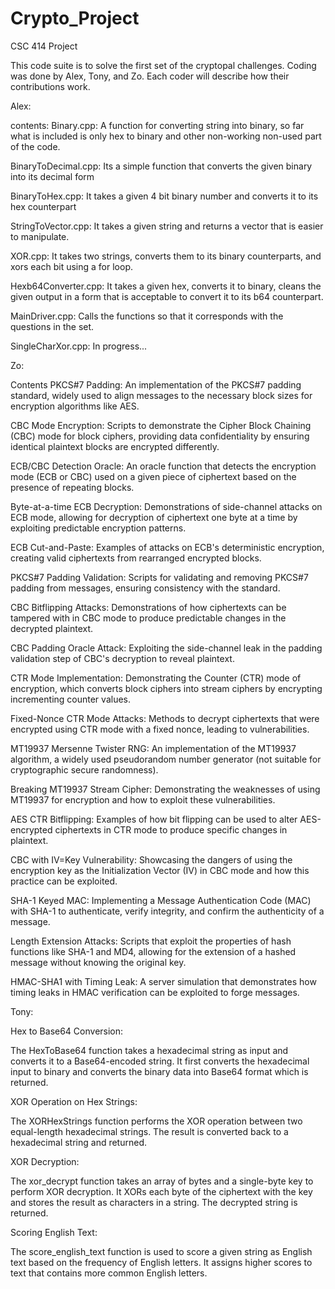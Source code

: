 # Crypto_Project
CSC 414 Project

This code suite is to solve the first set of the cryptopal challenges. Coding was done by Alex, Tony, and Zo.
Each coder will describe how their contributions work.

Alex:

contents:
Binary.cpp: A function for converting string into binary, so far what is included is only hex to binary and other non-working non-used part of the code.

BinaryToDecimal.cpp: Its a simple function that converts the given binary into its decimal form 

BinaryToHex.cpp: It takes a given 4 bit binary number and converts it to its hex counterpart

StringToVector.cpp: It takes a given string and returns a vector that is easier to manipulate.

XOR.cpp: It takes two strings, converts them to its binary counterparts, and xors each bit using a for loop.

Hexb64Converter.cpp: It takes a given hex, converts it to binary, cleans the given output in a form that is acceptable to convert it to its b64 counterpart.  

MainDriver.cpp: Calls the functions so that it corresponds with the questions in the set.

SingleCharXor.cpp: In progress...


Zo:

Contents
PKCS#7 Padding: An implementation of the PKCS#7 padding standard, widely used to align messages to the necessary block sizes for encryption algorithms like AES.

CBC Mode Encryption: Scripts to demonstrate the Cipher Block Chaining (CBC) mode for block ciphers, providing data confidentiality by ensuring identical plaintext blocks are encrypted differently.

ECB/CBC Detection Oracle: An oracle function that detects the encryption mode (ECB or CBC) used on a given piece of ciphertext based on the presence of repeating blocks.

Byte-at-a-time ECB Decryption: Demonstrations of side-channel attacks on ECB mode, allowing for decryption of ciphertext one byte at a time by exploiting predictable encryption patterns.

ECB Cut-and-Paste: Examples of attacks on ECB's deterministic encryption, creating valid ciphertexts from rearranged encrypted blocks.

PKCS#7 Padding Validation: Scripts for validating and removing PKCS#7 padding from messages, ensuring consistency with the standard.

CBC Bitflipping Attacks: Demonstrations of how ciphertexts can be tampered with in CBC mode to produce predictable changes in the decrypted plaintext.

CBC Padding Oracle Attack: Exploiting the side-channel leak in the padding validation step of CBC's decryption to reveal plaintext.

CTR Mode Implementation: Demonstrating the Counter (CTR) mode of encryption, which converts block ciphers into stream ciphers by encrypting incrementing counter values.

Fixed-Nonce CTR Mode Attacks: Methods to decrypt ciphertexts that were encrypted using CTR mode with a fixed nonce, leading to vulnerabilities.

MT19937 Mersenne Twister RNG: An implementation of the MT19937 algorithm, a widely used pseudorandom number generator (not suitable for cryptographic secure randomness).

Breaking MT19937 Stream Cipher: Demonstrating the weaknesses of using MT19937 for encryption and how to exploit these vulnerabilities.

AES CTR Bitflipping: Examples of how bit flipping can be used to alter AES-encrypted ciphertexts in CTR mode to produce specific changes in plaintext.

CBC with IV=Key Vulnerability: Showcasing the dangers of using the encryption key as the Initialization Vector (IV) in CBC mode and how this practice can be exploited.

SHA-1 Keyed MAC: Implementing a Message Authentication Code (MAC) with SHA-1 to authenticate, verify integrity, and confirm the authenticity of a message.

Length Extension Attacks: Scripts that exploit the properties of hash functions like SHA-1 and MD4, allowing for the extension of a hashed message without knowing the original key.

HMAC-SHA1 with Timing Leak: A server simulation that demonstrates how timing leaks in HMAC verification can be exploited to forge messages.



Tony: 

Hex to Base64 Conversion:

The HexToBase64 function takes a hexadecimal string as input and converts it to a Base64-encoded string.
It first converts the hexadecimal input to binary and converts the binary data into Base64 format which is returned.

XOR Operation on Hex Strings:

The XORHexStrings function performs the XOR operation between two equal-length hexadecimal strings.
The result is converted back to a hexadecimal string and returned.

XOR Decryption:

The xor_decrypt function takes an array of bytes and a single-byte key to perform XOR decryption.
It XORs each byte of the ciphertext with the key and stores the result as characters in a string.
The decrypted string is returned.

Scoring English Text:

The score_english_text function is used to score a given string as English text based on the frequency of English letters.
It assigns higher scores to text that contains more common English letters.


